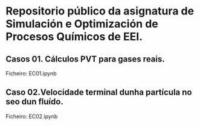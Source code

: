 # Repositorio público da asignatura de Simulación e Optimización de Procesos Químicos de EEI.

## Casos 01. Cálculos PVT para gases reais.
Ficheiro: EC01.ipynb
## Caso 02.Velocidade terminal dunha partícula no seo dun fluído.
Ficheiro: EC02.ipynb


